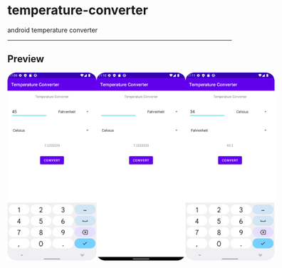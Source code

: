 # temperature-converter
android temperature converter


---
## Preview
<div style="display: flex; justify-content: space-between;">
<img src="/Screenshot_20220510_230938.png" alt="drawing" width="200" />
<img src="/Screenshot_20220510_231036.png" alt="drawing" width="200"/>
<img src="/Screenshot_20220510_231124.png" alt="drawing" width="200"/>
</div>

